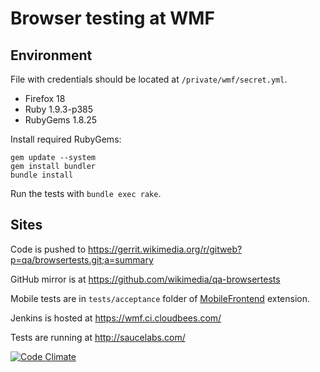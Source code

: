 # Browser testing at WMF

## Environment

File with credentials should be located at `/private/wmf/secret.yml`.

- Firefox 18
- Ruby 1.9.3-p385
- RubyGems 1.8.25

Install required RubyGems:

    gem update --system
    gem install bundler
    bundle install

Run the tests with `bundle exec rake`.

## Sites

Code is pushed to https://gerrit.wikimedia.org/r/gitweb?p=qa/browsertests.git;a=summary

GitHub mirror is at https://github.com/wikimedia/qa-browsertests

Mobile tests are in `tests/acceptance` folder of [MobileFrontend](https://github.com/wikimedia/mediawiki-extensions-MobileFrontend) extension.

Jenkins is hosted at https://wmf.ci.cloudbees.com/

Tests are running at http://saucelabs.com/

[![Code Climate](https://codeclimate.com/badge.png)](https://codeclimate.com/github/wikimedia/qa-browsertests)
